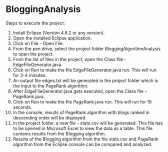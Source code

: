 # BloggingAnalysis

Steps to execute the project:

1. Install Eclipse (Version 4.6.2 or any version).
2. Open the installed Eclipse application.
3. Click on File - Open File.
4. From the pen drive, select the project folder BloggingAlgorithmAnalysis to open the project.
5. From the list of files in the project, open the Class file - EdgeFileGenerator.java.
6. Click on Run to make the file EdgeFileGenerator.java run. This will run for 3-4 minutes.
7. An output file edges.txt will be generated in the project folder which is the input to the PageRank algorithm.
8. After EdgeFileGenerator.java gets executed, open the Class file - PageRank.java.
9. Click on Run to make the file PageRank.java run. This will run for 10 seconds.
10. In the console, results of PageRank algorithm with blogs ranked in descending order will be displayed.
11. In the project folder, a new file - stats.csv will be generated. This file has to be opened in Microsoft Excel to view the data as a table. This file contains results from the Blogging algorithm.
12. Results of the Blogging algorithm from the file stats.csv and PageRank algorithm from the Eclipse console can be compared and analyzed.